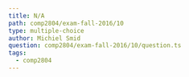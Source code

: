 ```yaml
---
title: N/A
path: comp2804/exam-fall-2016/10
type: multiple-choice
author: Michiel Smid
question: comp2804/exam-fall-2016/10/question.ts
tags:
  - comp2804
---
```

